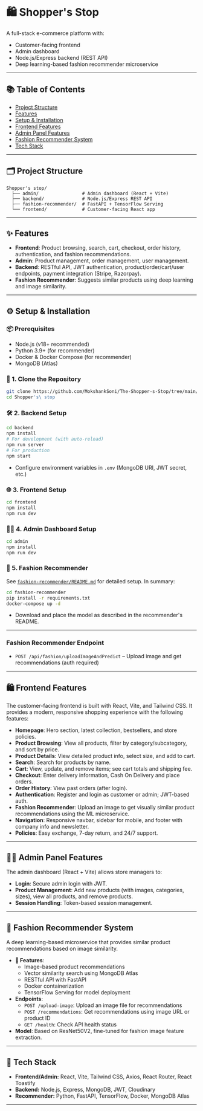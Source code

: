 # 🛍️ Shopper's Stop

A full-stack e-commerce platform with:

- Customer-facing frontend
- Admin dashboard
- Node.js/Express backend (REST API)
- Deep learning-based fashion recommender microservice

---

## 📚 Table of Contents

- [Project Structure](#project-structure)
- [Features](#features)
- [Setup & Installation](#setup--installation)
- [Frontend Features](#frontend-features)
- [Admin Panel Features](#admin-panel-features)
- [Fashion Recommender System](#fashion-recommender-system)
- [Tech Stack](#tech-stack)

---

## 🗂️ Project Structure

```
Shopper's stop/
  ├── admin/                # Admin dashboard (React + Vite)
  ├── backend/              # Node.js/Express REST API
  ├── fashion-recommender/  # FastAPI + TensorFlow Serving
  └── frontend/             # Customer-facing React app
```

---

## ✨ Features

- **Frontend**: Product browsing, search, cart, checkout, order history, authentication, and fashion recommendations.
- **Admin**: Product management, order management, user management.
- **Backend**: RESTful API, JWT authentication, product/order/cart/user endpoints, payment integration (Stripe, Razorpay).
- **Fashion Recommender**: Suggests similar products using deep learning and image similarity.

---

## ⚙️ Setup & Installation

### 📦 Prerequisites

- Node.js (v18+ recommended)
- Python 3.9+ (for recommender)
- Docker & Docker Compose (for recommender)
- MongoDB (Atlas)

### 🚀 1. Clone the Repository

```bash
git clone https://github.com/MokshankSoni/The-Shopper-s-Stop/tree/main/fashion-recommender
cd Shopper's\ stop
```

### 🛠️ 2. Backend Setup

```bash
cd backend
npm install
# For development (with auto-reload)
npm run server
# For production
npm start
```

- Configure environment variables in `.env` (MongoDB URI, JWT secret, etc.)

### 🌐 3. Frontend Setup

```bash
cd frontend
npm install
npm run dev
```

### 🧑‍💼 4. Admin Dashboard Setup

```bash
cd admin
npm install
npm run dev
```

### 🧠 5. Fashion Recommender

See [`fashion-recommender/README.md`](fashion-recommender/README.md) for detailed setup. In summary:

```bash
cd fashion-recommender
pip install -r requirements.txt
docker-compose up -d
```

- Download and place the model as described in the recommender's README.

---

### Fashion Recommender Endpoint

- `POST /api/fashion/uploadImageAndPredict` – Upload image and get recommendations (auth required)

---

## 🛍️ Frontend Features

The customer-facing frontend is built with React, Vite, and Tailwind CSS. It provides a modern, responsive shopping experience with the following features:

- **Homepage**: Hero section, latest collection, bestsellers, and store policies.
- **Product Browsing**: View all products, filter by category/subcategory, and sort by price.
- **Product Details**: View detailed product info, select size, and add to cart.
- **Search**: Search for products by name.
- **Cart**: View, update, and remove items; see cart totals and shipping fee.
- **Checkout**: Enter delivery information, Cash On Delivery and place orders.
- **Order History**: View past orders (after login).
- **Authentication**: Register and login as customer or admin; JWT-based auth.
- **Fashion Recommender**: Upload an image to get visually similar product recommendations using the ML microservice.
- **Navigation**: Responsive navbar, sidebar for mobile, and footer with company info and newsletter.
- **Policies**: Easy exchange, 7-day return, and 24/7 support.

---

## 🧑‍💼 Admin Panel Features

The admin dashboard (React + Vite) allows store managers to:

- **Login**: Secure admin login with JWT.
- **Product Management**: Add new products (with images, categories, sizes), view all products, and remove products.
- **Session Handling**: Token-based session management.

---

## 🧠 Fashion Recommender System

A deep learning-based microservice that provides similar product recommendations based on image similarity.

- **🧬 Features**:
  - Image-based product recommendations
  - Vector similarity search using MongoDB Atlas
  - RESTful API with FastAPI
  - Docker containerization
  - TensorFlow Serving for model deployment
- **Endpoints**:
  - `POST /upload-image`: Upload an image file for recommendations
  - `POST /recommendations`: Get recommendations using image URL or product ID
  - `GET /health`: Check API health status
- **Model**: Based on ResNet50V2, fine-tuned for fashion image feature extraction.

---

## 🧰 Tech Stack

- **Frontend/Admin:** React, Vite, Tailwind CSS, Axios, React Router, React Toastify
- **Backend:** Node.js, Express, MongoDB, JWT, Cloudinary
- **Recommender:** Python, FastAPI, TensorFlow, Docker, MongoDB Atlas

---
